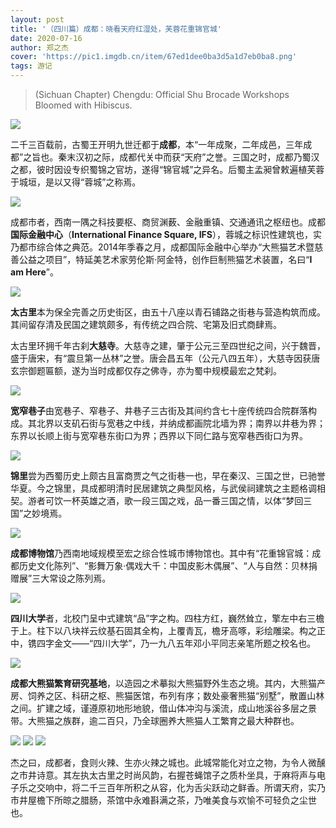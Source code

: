 ```yaml
---
layout: post
title: '（四川篇）成都：晓看天府红湿处，芙蓉花重锦官城'
date: 2020-07-16
author: 郑之杰
cover: 'https://pic1.imgdb.cn/item/67ed1dee0ba3d5a1d7eb0ba8.png'
tags: 游记
---
```


> (Sichuan Chapter) Chengdu: Official Shu Brocade Workshops Bloomed with Hibiscus.

![](https://pic1.imgdb.cn/item/67ed1dee0ba3d5a1d7eb0ba8.png)

二千三百载前，古蜀王开明九世迁都于**成都**，本“一年成聚，二年成邑，三年成都”之旨也。秦末汉初之际，成都代关中而获“天府”之誉。三国之时，成都乃蜀汉之都，彼时因设专织蜀锦之官坊，遂得“锦官城”之异名。后蜀主孟昶曾敕遍植芙蓉于城垣，是以又得“蓉城”之称焉。

![](https://pic1.imgdb.cn/item/67ebd62e0ba3d5a1d7e93eca.png)

成都市者，西南一隅之科技要枢、商贸渊薮、金融重镇、交通通讯之枢纽也。成都**国际金融中心**（**International Finance Square, IFS**），蓉城之标识性建筑也，实乃都市综合体之典范。2014年季春之月，成都国际金融中心举办“大熊猫艺术暨慈善公益之项目”，特延美艺术家劳伦斯·阿金特，创作巨制熊猫艺术装置，名曰“**I am Here**”。

![](https://pic1.imgdb.cn/item/67ebd6a50ba3d5a1d7e94022.png)

**太古里**本为保全完善之历史街区，由五十八座以青石铺路之街巷与营造构筑而成。其间留存清及民国之建筑颇多，有传统之四合院、宅第及旧式商肆焉。

太古里环拥千年古刹**大慈寺**。大慈寺之建，肇于公元三至四世纪之间，兴于魏晋，盛于唐宋，有“震旦第一丛林”之誉。唐会昌五年（公元八四五年），大慈寺因获唐玄宗御题匾额，遂为当时成都仅存之佛寺，亦为蜀中规模最宏之梵刹。

![](https://pic1.imgdb.cn/item/67ebd8620ba3d5a1d7e94617.png)

**宽窄巷子**由宽巷子、窄巷子、井巷子三古街及其间约含七十座传统四合院群落构成。其北界以支矶石街与宽巷之中线，并纳成都画院北墙为界；南界以井巷为界；东界以长顺上街与宽窄巷东街口为界；西界以下同仁路与宽窄巷西街口为界。

![](https://pic1.imgdb.cn/item/67ebd9840ba3d5a1d7e948ef.png)

**锦里**尝为西蜀历史上颇古且富商贾之气之街巷一也，早在秦汉、三国之世，已驰誉华夏。今之锦里，具成都明清时民居建筑之典型风格，与武侯祠建筑之主题格调相契。游者可饮一杯英雄之酒，歌一段三国之戏，品一番三国之情，以体“梦回三国”之妙境焉。

![](https://pic1.imgdb.cn/item/67ebd9cd0ba3d5a1d7e948ff.jpg)

**成都博物馆**乃西南地域规模至宏之综合性城市博物馆也。其中有“花重锦官城：成都历史文化陈列”、“影舞万象·偶戏大千：中国皮影木偶展”、“人与自然：贝林捐赠展”三大常设之陈列焉。

![](https://pic1.imgdb.cn/item/67ebda930ba3d5a1d7e94ad5.png)

**四川大学**者，北校门呈中式建筑“品”字之构。四柱方红，巍然耸立，擎左中右三檐于上。柱下以八块祥云纹基石固其全构，上覆青瓦，檐牙高啄，彩绘雕梁。构之正中，镌四字金文——“四川大学”，乃一九八五年邓小平同志亲笔所题之校名也。

![](https://pic1.imgdb.cn/item/67ebdc000ba3d5a1d7e94fa7.png)

**成都大熊猫繁育研究基地**，以造园之术摹拟大熊猫野外生态之境。其内，大熊猫产房、饲养之区、科研之枢、熊猫医馆，布列有序；数处豪奢熊猫“别墅”，散置山林之间。扩建之域，谨遵原初地形地貌，借山体冲沟与溪流，成山地溪谷多层之景带。大熊猫之族群，逾二百只，乃全球圈养大熊猫人工繁育之最大种群也。

![](https://pic1.imgdb.cn/item/67ebdcf30ba3d5a1d7e951b8.png)
![](https://pic1.imgdb.cn/item/67ebdddc0ba3d5a1d7e953c1.png)
![](https://pic1.imgdb.cn/item/67ebde560ba3d5a1d7e954b7.png)

杰之曰，成都者，食则火辣、生亦火辣之城也。此城常能化对立之物，为令人微醺之市井诗意。其左执太古里之时尚风韵，右握苍蝇馆子之质朴坐具，于麻将声与电子乐之交响中，将二千三百年所积之从容，化为舌尖跃动之鲜香。所谓天府，实乃市井屋檐下所晾之腊肠，茶馆中永难斟满之茶，乃唯美食与欢愉不可轻负之尘世也。
